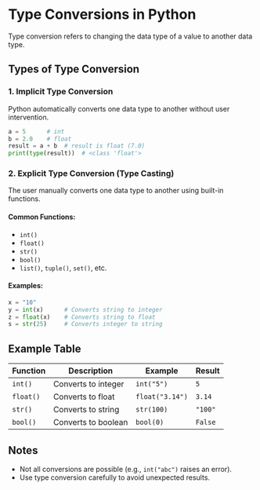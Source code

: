 # Type Conversions in Python

Type conversion refers to changing the data type of a value to another data type.

## Types of Type Conversion

### 1. Implicit Type Conversion
Python automatically converts one data type to another without user intervention.

```python
a = 5      # int
b = 2.0    # float
result = a + b  # result is float (7.0)
print(type(result))  # <class 'float'>
```

### 2. Explicit Type Conversion (Type Casting)
The user manually converts one data type to another using built-in functions.

#### Common Functions:
- `int()`
- `float()`
- `str()`
- `bool()`
- `list()`, `tuple()`, `set()`, etc.

#### Examples:

```python
x = "10"
y = int(x)      # Converts string to integer
z = float(x)    # Converts string to float
s = str(25)     # Converts integer to string
```

## Example Table

| Function   | Description                | Example         | Result      |
|------------|---------------------------|-----------------|-------------|
| `int()`    | Converts to integer       | `int("5")`      | `5`         |
| `float()`  | Converts to float         | `float("3.14")` | `3.14`      |
| `str()`    | Converts to string        | `str(100)`      | `"100"`     |
| `bool()`   | Converts to boolean       | `bool(0)`       | `False`     |

## Notes
- Not all conversions are possible (e.g., `int("abc")` raises an error).
- Use type conversion carefully to avoid unexpected results.
